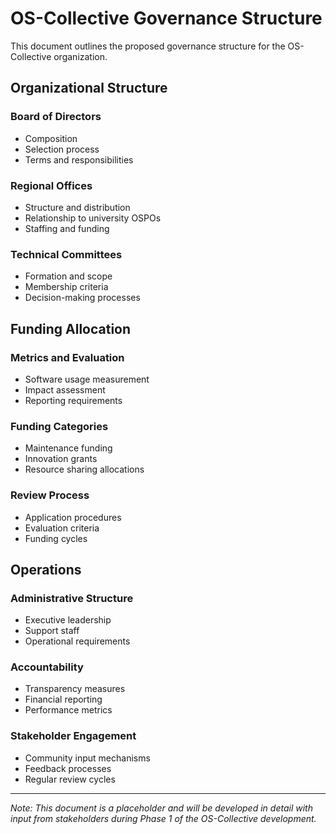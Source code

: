 # OS-Collective Governance Structure

This document outlines the proposed governance structure for the OS-Collective organization.

## Organizational Structure

### Board of Directors
- Composition
- Selection process
- Terms and responsibilities

### Regional Offices
- Structure and distribution
- Relationship to university OSPOs
- Staffing and funding

### Technical Committees
- Formation and scope
- Membership criteria
- Decision-making processes

## Funding Allocation

### Metrics and Evaluation
- Software usage measurement
- Impact assessment
- Reporting requirements

### Funding Categories
- Maintenance funding
- Innovation grants
- Resource sharing allocations

### Review Process
- Application procedures
- Evaluation criteria
- Funding cycles

## Operations

### Administrative Structure
- Executive leadership
- Support staff
- Operational requirements

### Accountability
- Transparency measures
- Financial reporting
- Performance metrics

### Stakeholder Engagement
- Community input mechanisms
- Feedback processes
- Regular review cycles

---

*Note: This document is a placeholder and will be developed in detail with input from stakeholders during Phase 1 of the OS-Collective development.* 
